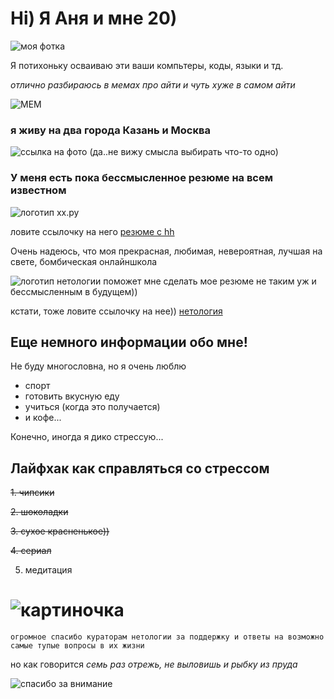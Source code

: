 # Hi) Я Аня и мне 20) 

![моя фотка](https://sun9-east.userapi.com/sun9-30/s/v1/ig2/YwmYHJ0VU73NkQEhnMUJOCjzP9jsIAdLJ0SVs5n2DasYMftTL6XSZenFWfQdrI1r_1tEV2LmID9-YNpctqWULk5s.jpg?size=1620x2160&quality=95&type=album)


Я потихоньку осваиваю эти ваши компьтеры, коды, языки и тд.

*отлично разбираюсь в мемах про айти и чуть хуже в самом айти*

![МЕМ](https://avatars.mds.yandex.net/i?id=8fc041d14eaecac7ee08f0675cd1154fbc06ef8b-4554231-images-thumbs&n=13)


### я живу на два города Казань и Москва
![cсылка на фото](https://kartinkin.net/pics/uploads/posts/2022-08/1660372043_58-kartinkin-net-p-kazan-tretya-stolitsa-rossii-krasivo-foto-59.jpg)
(да..не вижу смысла выбирать что-то одно)


### У меня есть пока бессмысленное резюме на всем известном 
![логотип хх.ру](https://tech.hh.ru/api/logos/min-hh-red.png)

ловите ссылочку на него [резюме с hh](https://kazan.hh.ru/resume/f1b33a5dff0b6a4e510039ed1f793055477079)

Очень надеюсь, что моя прекрасная, любимая, невероятная, лучшая на свете, бомбическая онлайншкола 

![логотип нетологии](https://static.tildacdn.com/tild3439-3364-4535-b334-656263633534/main.svg) 
поможет мне сделать мое резюме не таким уж и бессмысленным в будущем))

кстати, тоже ловите ссылочку на нее)) [нетология](https://netology.ru/)

## Еще немного информации обо мне!

Не буду многословна, но я очень люблю 
* спорт 
* готовить вкусную еду
* учиться (когда это получается) 
* и кофе...

Конечно, иногда я дико стрессую...

## Лайфхак как справляться со стрессом


~~1. чипсики~~


~~2. шоколадки~~


~~3. сухое красненькое))~~


~~4. сериал~~


  5. медитация


# ![картиночка](https://sun9-42.userapi.com/impg/094ZtKXIETyH-u2HGVO_ylk0TNU6MOZRe_ihVw/XojSNIFYHrA.jpg?size=892x809&quality=96&sign=1b9d88efc1f9eda038ee0cc9c1f7b4b9&type=album)
```огромное спасибо кураторам нетологии за поддержку и ответы на возможно самые тупые вопросы в их жизни```

но как говорится _семь раз отрежь, не выловишь и рыбку из пруда_

![спасибо за внимание](https://avatars.mds.yandex.net/i?id=86ff0690259e972c2aaa983b20fac273-5234812-images-thumbs&n=13)
